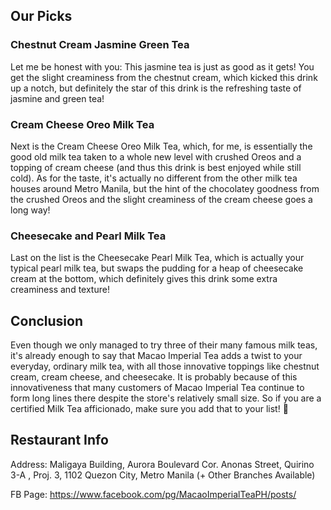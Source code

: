 <h2>Our Picks</h2>

<h3>Chestnut Cream Jasmine Green Tea</h3>
Let me be honest with you: This jasmine tea is just as good as it gets! You get the slight creaminess from the chestnut cream, which kicked this drink up a notch, but definitely the star of this drink is the refreshing taste of jasmine and green tea!

<h3>Cream Cheese Oreo Milk Tea</h3>
Next is the Cream Cheese Oreo Milk Tea, which, for me, is essentially the good old milk tea taken to a whole new level with crushed Oreos and a topping of cream cheese (and thus this drink is best enjoyed while still cold). As for the taste, it's actually no different from the other milk tea houses around Metro Manila, but the hint of the chocolatey goodness from the crushed Oreos and the slight creaminess of the cream cheese goes a long way!

<h3>Cheesecake and Pearl Milk Tea</h3>
Last on the list is the Cheesecake Pearl Milk Tea, which is actually your typical pearl milk tea, but swaps the pudding for a heap of cheesecake cream at the bottom, which definitely gives this drink some extra creaminess and texture!

<h2>Conclusion</h2>
Even though we only managed to try three of their many famous milk teas, it's already enough to say that Macao Imperial Tea adds a twist to your everyday, ordinary milk tea, with all those innovative toppings like chestnut cream, cream cheese, and cheesecake. It is probably because of this innovativeness that many customers of Macao Imperial Tea continue to form long lines there despite the store's relatively small size. So if you are a certified Milk Tea afficionado, make sure you add that to your list! 🙂

<h2>Restaurant Info</h2>
Address: Maligaya Building, Aurora Boulevard Cor. Anonas Street, Quirino 3-A , Proj. 3, 1102 Quezon City, Metro Manila (+ Other Branches Available)

FB Page: https://www.facebook.com/pg/MacaoImperialTeaPH/posts/